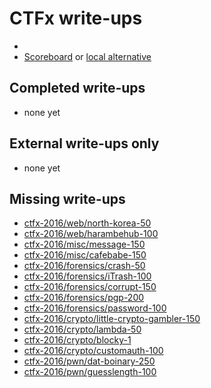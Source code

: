 # CTFx write-ups

* <TODO>
* [Scoreboard](TODO) or [local alternative](scoreboard.txt)

## Completed write-ups

* none yet

## External write-ups only

* none yet

## Missing write-ups

* [ctfx-2016/web/north-korea-50](ctfx-2016/web/north-korea-50)
* [ctfx-2016/web/harambehub-100](ctfx-2016/web/harambehub-100)
* [ctfx-2016/misc/message-150](ctfx-2016/misc/message-150)
* [ctfx-2016/misc/cafebabe-150](ctfx-2016/misc/cafebabe-150)
* [ctfx-2016/forensics/crash-50](ctfx-2016/forensics/crash-50)
* [ctfx-2016/forensics/iTrash-100](ctfx-2016/forensics/iTrash-100)
* [ctfx-2016/forensics/corrupt-150](ctfx-2016/forensics/corrupt-150)
* [ctfx-2016/forensics/pgp-200](ctfx-2016/forensics/pgp-200)
* [ctfx-2016/forensics/password-100](ctfx-2016/forensics/password-100)
* [ctfx-2016/crypto/little-crypto-gambler-150](ctfx-2016/crypto/little-crypto-gambler-150)
* [ctfx-2016/crypto/lambda-50](ctfx-2016/crypto/lambda-50)
* [ctfx-2016/crypto/blocky-1](ctfx-2016/crypto/blocky-1)
* [ctfx-2016/crypto/customauth-100](ctfx-2016/crypto/customauth-100)
* [ctfx-2016/pwn/dat-boinary-250](ctfx-2016/pwn/dat-boinary-250)
* [ctfx-2016/pwn/guesslength-100](ctfx-2016/pwn/guesslength-100)
